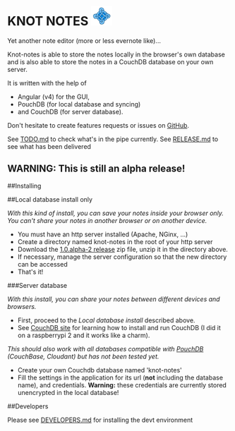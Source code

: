 
# KNOT NOTES ![](https://github.com/leolivier/knot-note/raw/master/src/assets/images/knot-note-48x48.png)

Yet another note editor (more or less evernote like)...

Knot-notes is able to store the notes locally in the browser's own database and is also able to store the notes in a CouchDB database on your own server.

It is written with the help of

* Angular (v4) for the GUI, 
* PouchDB (for local database and syncing)
* and CouchDB (for server database).

Don't hesitate to create features requests or issues on [GitHub](https://github.com/leolivier/knot-note/issues).

See [TODO.md](doc/TODO.md) to check what's in the pipe currently.
See [RELEASE.md](doc/RELEASE.md) to see what has been delivered 

__WARNING: This is still an alpha release!__
------------

##Installing 

##Local database install only

*With this kind of install, you can save your notes inside your browser only. You can't share your notes in another browser or on another device.*

* You must have an http server installed (Apache, NGinx, ...)
* Create a directory named knot-notes in the root of your http server 
* Download the [1.0.alpha-2 release](https://github.com/leolivier/knot-note/raw/master/knot-notes-1.0.alpha-2.zip) zip file, 
unzip it in the directory above.
* If necessary, manage the server configuration so that the new directory can be accessed
* That's it!

###Server database

*With this install, you can share your notes between different devices and browsers.*

* First, proceed to the *Local database install* described above.
* See [CouchDB site](http://docs.couchdb.org/en/latest/) for learning how to install and run CouchDB (I did it on a raspberrypi 2 and it works like a charm). 

*This should also work with all databases compatible with [PouchDB](https://pouchdb.com) (CouchBase, Cloudant) but has not been tested yet.*

* Create your own Couchdb database named 'knot-notes'
* Fill the settings in the application for its url (__not__ including the database name), and credentials. __Warning:__ these credentials are currently stored unencrypted in the local database!

##Developers

Please see [DEVELOPERS.md](doc/DEVELOPPERS.md) for installing the devt environment  
